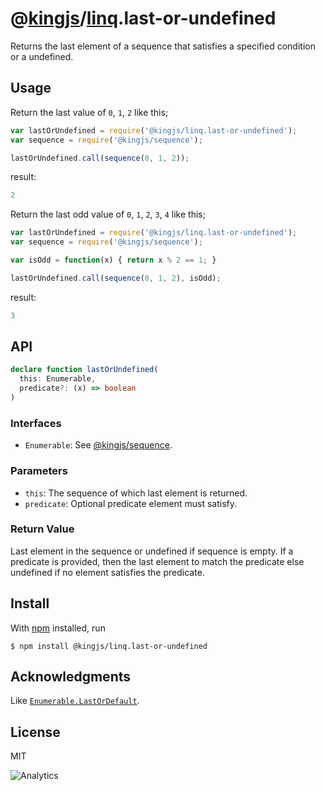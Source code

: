 # @[kingjs](https://www.npmjs.com/package/kingjs)/[linq](https://www.npmjs.com/package/@kingjs/linq).last-or-undefined
Returns the last element of a sequence that satisfies a specified condition or a undefined.
## Usage
Return the last value of `0`, `1`, `2` like this;
```js
var lastOrUndefined = require('@kingjs/linq.last-or-undefined');
var sequence = require('@kingjs/sequence');

lastOrUndefined.call(sequence(0, 1, 2));
```
result:
```js
2
```
Return the last odd value of `0`, `1`, `2`, `3`, `4` like this;
```js
var lastOrUndefined = require('@kingjs/linq.last-or-undefined');
var sequence = require('@kingjs/sequence');

var isOdd = function(x) { return x % 2 == 1; }

lastOrUndefined.call(sequence(0, 1, 2), isOdd);
```
result:
```js
3
```

## API
```ts
declare function lastOrUndefined(
  this: Enumerable,
  predicate?: (x) => boolean
)
```

### Interfaces
- `Enumerable`: See [@kingjs/sequence](https://www.npmjs.com/package/@kingjs/sequence).

### Parameters
- `this`: The sequence of which last element is returned.
- `predicate`: Optional predicate element must satisfy. 

### Return Value
Last element in the sequence or undefined if sequence is empty. If a predicate is provided, then the last element to match the predicate else undefined if no element satisfies the predicate.

## Install
With [npm](https://npmjs.org/) installed, run

```
$ npm install @kingjs/linq.last-or-undefined
```

## Acknowledgments
Like [`Enumerable.LastOrDefault`](https://msdn.microsoft.com/en-us/library/bb548915(v=vs.110).aspx).

## License

MIT

![Analytics](https://analytics.kingjs.net/linq/last-or-undefined)
